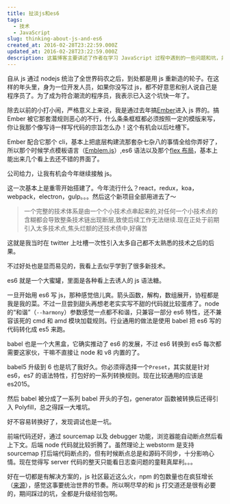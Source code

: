 ```yaml
---
title: 扯淡js和es6
tags:
  - 技术
  - JavaScript
slug: thinking-about-js-and-es6
created_at: 2016-02-28T23:22:59.000Z
updated_at: 2016-02-28T23:22:59.000Z
description: 这篇博客主要讲述了作者在学习 JavaScript 过程中遇到的一些问题和坑，并分享了一些解决方案。作者提到了自己通过学习 Ember 进入了 JavaScript 领域，但是 Ember 的一些规则限制了作者的创造力。作者也分享了自己学习 React、Redux、Koa、Webpack、Electron 和 Gulp 等技术的经历，但是也提到了引入太多技术点会导致技术链出现断层，造成后续工作无法继续的问题。作者还分享了自己对 ES6 语法的喜爱和使用，但是也提到了使用 Babel 将 ES6 转换成 ES5 的一些问题和坑。最后，作者也分享了自己在调试后端 Node 代码时遇到的问题和解决方案。
---
```


自从 js 通过 nodejs 统治了全世界码农之后，到处都是用 js 重新造的轮子。在这样的年头里，身为一位开发人员，如果你没写过 js，都不好意思和别人说自己是程序员了。为了成为符合潮流的程序员，我表示已入这个坑快一年了。

除去以前的小打小闹，严格意义上来说，我是通过去年搞[Ember](http://emberjs.com/)进入 js 界的。搞 Ember 被它那套潜规则恶心的不行，什么条条框框都必须按照一定的模版来写，你让我那个像写诗一样写代码的宗旨怎么办！这个有机会以后吐槽下。

Ember 配合它那个 cli，基本上把底层构建流那套杂七杂八的事情全给你弄好了，所以那个时候学点模板语言（[Emblem.js](http://emblemjs.com/)）,es6 语法以及那个[flex 布局](https://css-tricks.com/snippets/css/a-guide-to-flexbox/)，基本上能出来几个看上去还不错的界面了。

公司给力，让我有机会今年继续接触 js。

这一次基本上是重零开始搭建了。今年流行什么？react，redux，koa，webpack，electron，gulp。。。然后这个新项目全部用进去了～

> 一个完整的技术体系是由一个个小技术点串起来的,对任何一个小技术点的含糊都会导致整条技术链出现断层,致使后续工作无法继续.现在正处于前期引入太多技术点,焦头烂额的还技术债中,好痛苦

这就是我当时在 twitter 上吐槽一次性引入太多自己都不太熟悉的技术之后的后果。

不过好处也是显而易见的，我看上去似乎学到了很多新技术。

es6 就是一个大蜜罐，里面是各种看上去诱人的 js 语法糖。

一旦开始用 es6 写 js，那种感觉倍儿爽。箭头函数，解构，数组展开，协程都是我是我的菜。不过一旦尝到甜头再想老老实实写不甜的代码就比较蛋疼了。node 的“和谐”（`--harmony`）参数感觉一点都不和谐，只兼容一部分 es6 特性，还不兼容该死的 cmd 和 amd 模块加载规则。行业通用的做法是使用 babel 把 es6 写的代码转化成 es5 来跑。

babel 也是一个大黑盒，它确实推动了 es6 的发展，不过 es6 转换到 es5 每次都需要这家伙，干嘛不直接让 node 和 v8 内置的了。

babel5 升级到 6 也是坑了我好久。你必须得选择一个`Preset`，其实就是针对 es6，es7 的语法特性，打包好的一系列转换规则。现在比较通用的应该是 es2015。

然后 babel 被分成了一系列 babel 开头的子包，generator 函数被转换后还得引入 Polyfill，总之得踩一大堆坑。

好不容易转换好了，发现调试也是一坑。

前端代码还好，通过 sourcemap 以及 debugger 功能，浏览器能自动断点然后看上下文。后端 node 代码就比较折腾了。虽然理论上 webstorm 是支持 sourcemap 打后端代码断点的，但有时候断点总是和源码不同步，十分影响心情。现在觉得写 server 代码的整天只能看日志查问题的童鞋真犀利。。。

好在一切都是有解决方案的，js 社区最近这么火，npm 的包数量也在疯狂增长（[来源](http://ashleygwilliams.github.io/node-live/#22)），感觉这事要统治世界的节奏。所以啊尽早的和 js 打交道还是很有必要的，期间踩过的坑，全都是升级经验包啊。
